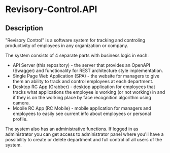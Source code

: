 # Revisory-Control.API

## Description

"Revisory Control" is a software system for tracking and controling productivity of employees in any organization or company.

The system consists of 4 separate parts with business logic in each:

- API Server (this repository) - the server that provides an OpenAPI (Swagger) and functionality for REST architecture style implementation.
- Single Page Web Application (SPA) - the website for managers to give them an ability to track and control employees at each department. 
- Desktop RC App (Grabber) - desktop application for employees that tracks what applications the employee is working (or not working) in and if they is on the working place by face recognition algorithm using camera.
- Mobile RC App (RC Mobile) - mobile application for managers and employees to easily see current info about employees or personal profile. 

The system also has an administrative functions. If logged in as administrator you can get access to administrator panel where you'll have a possibility to create or delete department and full control of all users of the system.
